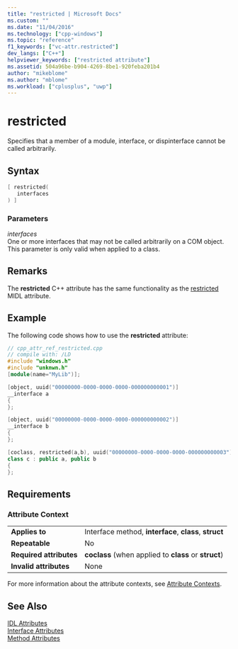 ```yaml
---
title: "restricted | Microsoft Docs"
ms.custom: ""
ms.date: "11/04/2016"
ms.technology: ["cpp-windows"]
ms.topic: "reference"
f1_keywords: ["vc-attr.restricted"]
dev_langs: ["C++"]
helpviewer_keywords: ["restricted attribute"]
ms.assetid: 504a96be-b904-4269-8be1-920feba201b4
author: "mikeblome"
ms.author: "mblome"
ms.workload: ["cplusplus", "uwp"]
---
```

# restricted

Specifies that a member of a module, interface, or dispinterface cannot be called arbitrarily.

## Syntax

```cpp
[ restricted(
   interfaces
) ]
```

### Parameters

*interfaces*  
One or more interfaces that may not be called arbitrarily on a COM object. This parameter is only valid when applied to a class.

## Remarks

The **restricted** C++ attribute has the same functionality as the [restricted](/windows/desktop/Midl/restricted) MIDL attribute.

## Example

The following code shows how to use the **restricted** attribute:

```cpp
// cpp_attr_ref_restricted.cpp
// compile with: /LD
#include "windows.h"
#include "unknwn.h"
[module(name="MyLib")];

[object, uuid("00000000-0000-0000-0000-000000000001")]
__interface a
{
};

[object, uuid("00000000-0000-0000-0000-000000000002")]
__interface b
{
};

[coclass, restricted(a,b), uuid("00000000-0000-0000-0000-000000000003")]
class c : public a, public b
{
};
```

## Requirements

### Attribute Context

|||
|-|-|
|**Applies to**|Interface method, **interface**, **class**, **struct**|
|**Repeatable**|No|
|**Required attributes**|**coclass** (when applied to **class** or **struct**)|
|**Invalid attributes**|None|

For more information about the attribute contexts, see [Attribute Contexts](../windows/attribute-contexts.md).

## See Also

[IDL Attributes](../windows/idl-attributes.md)  
[Interface Attributes](../windows/interface-attributes.md)  
[Method Attributes](../windows/method-attributes.md)  